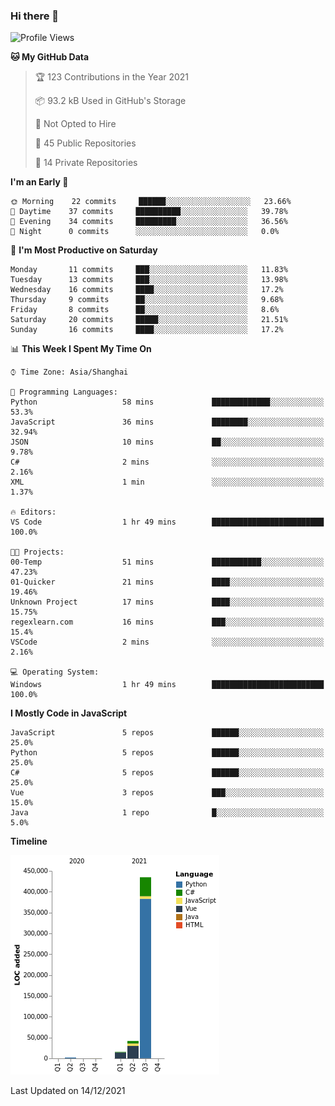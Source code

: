 ### Hi there 👋
<!--START_SECTION:waka-->
![Profile Views](http://img.shields.io/badge/Profile%20Views-0-blue)

**🐱 My GitHub Data** 

> 🏆 123 Contributions in the Year 2021
 > 
> 📦 93.2 kB Used in GitHub's Storage 
 > 
> 🚫 Not Opted to Hire
 > 
> 📜 45 Public Repositories 
 > 
> 🔑 14 Private Repositories  
 > 
**I'm an Early 🐤** 

```text
🌞 Morning    22 commits     ██████░░░░░░░░░░░░░░░░░░░   23.66% 
🌆 Daytime    37 commits     ██████████░░░░░░░░░░░░░░░   39.78% 
🌃 Evening    34 commits     █████████░░░░░░░░░░░░░░░░   36.56% 
🌙 Night      0 commits      ░░░░░░░░░░░░░░░░░░░░░░░░░   0.0%

```
📅 **I'm Most Productive on Saturday** 

```text
Monday       11 commits     ███░░░░░░░░░░░░░░░░░░░░░░   11.83% 
Tuesday      13 commits     ███░░░░░░░░░░░░░░░░░░░░░░   13.98% 
Wednesday    16 commits     ████░░░░░░░░░░░░░░░░░░░░░   17.2% 
Thursday     9 commits      ██░░░░░░░░░░░░░░░░░░░░░░░   9.68% 
Friday       8 commits      ██░░░░░░░░░░░░░░░░░░░░░░░   8.6% 
Saturday     20 commits     █████░░░░░░░░░░░░░░░░░░░░   21.51% 
Sunday       16 commits     ████░░░░░░░░░░░░░░░░░░░░░   17.2%

```


📊 **This Week I Spent My Time On** 

```text
⌚︎ Time Zone: Asia/Shanghai

💬 Programming Languages: 
Python                   58 mins             █████████████░░░░░░░░░░░░   53.3% 
JavaScript               36 mins             ████████░░░░░░░░░░░░░░░░░   32.94% 
JSON                     10 mins             ██░░░░░░░░░░░░░░░░░░░░░░░   9.78% 
C#                       2 mins              ░░░░░░░░░░░░░░░░░░░░░░░░░   2.16% 
XML                      1 min               ░░░░░░░░░░░░░░░░░░░░░░░░░   1.37%

🔥 Editors: 
VS Code                  1 hr 49 mins        █████████████████████████   100.0%

🐱‍💻 Projects: 
00-Temp                  51 mins             ███████████░░░░░░░░░░░░░░   47.23% 
01-Quicker               21 mins             ████░░░░░░░░░░░░░░░░░░░░░   19.46% 
Unknown Project          17 mins             ████░░░░░░░░░░░░░░░░░░░░░   15.75% 
regexlearn.com           16 mins             ███░░░░░░░░░░░░░░░░░░░░░░   15.4% 
VSCode                   2 mins              ░░░░░░░░░░░░░░░░░░░░░░░░░   2.16%

💻 Operating System: 
Windows                  1 hr 49 mins        █████████████████████████   100.0%

```

**I Mostly Code in JavaScript** 

```text
JavaScript               5 repos             ██████░░░░░░░░░░░░░░░░░░░   25.0% 
Python                   5 repos             ██████░░░░░░░░░░░░░░░░░░░   25.0% 
C#                       5 repos             ██████░░░░░░░░░░░░░░░░░░░   25.0% 
Vue                      3 repos             ███░░░░░░░░░░░░░░░░░░░░░░   15.0% 
Java                     1 repo              █░░░░░░░░░░░░░░░░░░░░░░░░   5.0%

```


**Timeline**

![Chart not found](https://raw.githubusercontent.com/cesaryuan/cesaryuan/main/charts/bar_graph.png) 


 Last Updated on 14/12/2021
<!--END_SECTION:waka-->

<!--
**cesaryuan/Cesaryuan** is a ✨ _special_ ✨ repository because its `README.md` (this file) appears on your GitHub profile.

Here are some ideas to get you started:

- 🔭 I’m currently working on ...
- 🌱 I’m currently learning ...
- 👯 I’m looking to collaborate on ...
- 🤔 I’m looking for help with ...
- 💬 Ask me about ...
- 📫 How to reach me: ...
- 😄 Pronouns: ...
- ⚡ Fun fact: ...
-->
